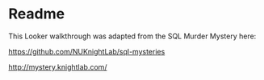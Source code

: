# Readme

This Looker walkthrough was adapted from the SQL Murder Mystery here:

https://github.com/NUKnightLab/sql-mysteries

http://mystery.knightlab.com/
